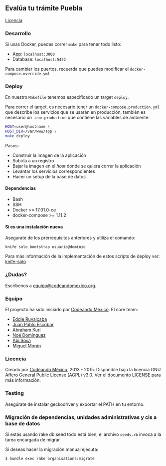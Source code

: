 ## Evalúa tu trámite Puebla

[Licencia](/LICENSE)

### Desarrollo
Si usas Docker, puedes correr `make` para tener todo listo:
- App: `localhost:3000`
- Database: `localhost:5432`

Para cambiar los puertos, recuerda que puedes modificar el
`docker-compose.override.yml`

### Deploy
En nuestro `Makefile` tenemos especificado un target `deploy`.

Para correr el target, es necesario tener un
`docker-compose.production.yml` que describe los servicios que
se usarán en producción, también es necesario un `.env.production`
que contiene las variables de ambiente:

```bash
HOST=user@hostname \
HOST_DIR=/var/www/app \
make deploy
```

Pasos:
- Construir la imagen de la aplicación
- Subirla a un registro
- Bajar la imagen en el _host_ donde se quiera correr la aplicación
- Levantar los servicios correspondientes
- Hacer un setup de la base de datos

#### Dependencias
- Bash
- SSH
- Docker >= 17.01.0-ce
- docker-compose >= 1.11.2

#### Si es una instalación nueva
Asegurate de los prerrequisitos anteriores y utiliza el comando:

`knife solo bootstrap usuario@dominio`

Para más información de la implementación de estos scripts de deploy ver: [knife-solo](https://matschaffer.github.io/knife-solo/)

### ¿Dudas?

Escríbenos a <equipo@codeandomexico.org>.

### Equipo

El proyecto ha sido iniciado por [Codeando México](https://github.com/CodeandoMexico?tab=members).
El core team:
- [Eddie Ruvalcaba](https://github.com/eddie-ruva)
- [Juan Pablo Escobar](https://github.com/juanpabloe)
- [Abraham Kuri](https://github.com/kurenn)
- [Noé Domínguez](https://github.com/poguez)
- [Abi Sosa](https://github.com/abisosa)
- [Miguel Morán](https://github.com/mikesaurio)

### Licencia

Creado por [Codeando México](https://github.com/CodeandoMexico?tab=members), 2013 - 2015.
Disponible bajo la licencia GNU Affero General Public License (AGPL) v3.0. Ver el documento [LICENSE](/LICENSE) para más información.


### Testing

Asegúrate de instalar geckodriver y exportar el PATH en tu entorno.


### Migración de dependencias, unidades administrativas y cis a base de datos

Si estás usando rake db:seed todo está bien, el archivo `seeds.rb` invoca a la tarea encargada de migrar

Si deseas hacer la migración manual ejecuta:

```
$ bundle exec rake organisations:migrate
```
